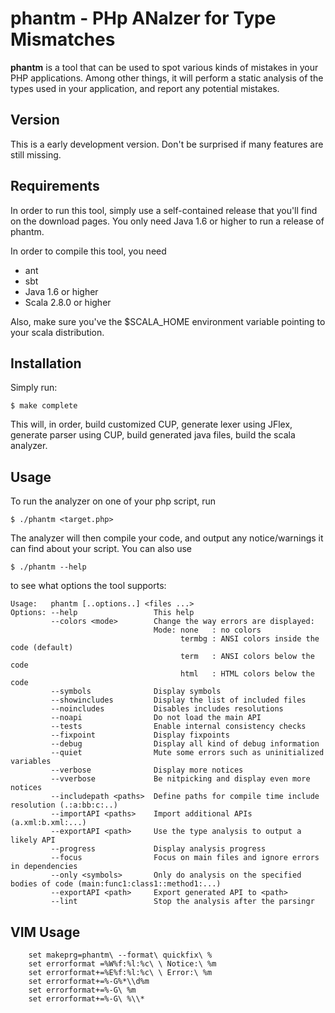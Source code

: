 phantm - PHp ANalzer for Type Mismatches
======

**phantm** is a tool that can be used to spot various kinds of mistakes in your
PHP applications. Among other things, it will perform a static analysis of the
types used in your application, and report any potential mistakes.

Version
-------

This is a early development version. Don't be surprised if many features are still missing.

Requirements
------------
In order to run this tool, simply use a self-contained release that you'll find on the download pages.
You only need Java 1.6 or higher to run a release of phantm.


In order to compile this tool, you need

* ant
* sbt
* Java 1.6 or higher
* Scala 2.8.0 or higher

Also, make sure you've the $SCALA_HOME environment variable pointing to your scala distribution.

Installation
------------
Simply run:

    $ make complete

This will, in order, build customized CUP, generate lexer using JFlex, generate parser using CUP, build generated java files, build the scala analyzer.

Usage
-----
To run the analyzer on one of your php script, run

    $ ./phantm <target.php>

The analyzer will then compile your code, and output any notice/warnings it can find about your script. You can also use 

    $ ./phantm --help

to see what options the tool supports:

    Usage:   phantm [..options..] <files ...>
    Options: --help                 This help
             --colors <mode>        Change the way errors are displayed:
                                    Mode: none   : no colors
                                          termbg : ANSI colors inside the code (default)
                                          term   : ANSI colors below the code
                                          html   : HTML colors below the code
             --symbols              Display symbols
             --showincludes         Display the list of included files
             --noincludes           Disables includes resolutions
             --noapi                Do not load the main API
             --tests                Enable internal consistency checks
             --fixpoint             Display fixpoints
             --debug                Display all kind of debug information
             --quiet                Mute some errors such as uninitialized variables
             --verbose              Display more notices
             --vverbose             Be nitpicking and display even more notices
             --includepath <paths>  Define paths for compile time include resolution (.:a:bb:c:..)
             --importAPI <paths>    Import additional APIs (a.xml:b.xml:...)
             --exportAPI <path>     Use the type analysis to output a likely API
             --progress             Display analysis progress
             --focus                Focus on main files and ignore errors in dependencies
             --only <symbols>       Only do analysis on the specified bodies of code (main:func1:class1::method1:...)
             --exportAPI <path>     Export generated API to <path>
             --lint                 Stop the analysis after the parsingr

VIM Usage
---------
        set makeprg=phantm\ --format\ quickfix\ %
        set errorformat =%W%f:%l:%c\ \ Notice:\ %m
        set errorformat+=%E%f:%l:%c\ \ Error:\ %m
        set errorformat+=%-G%*\\d%m
        set errorformat+=%-G\ %m
        set errorformat+=%-G\ %\\*
